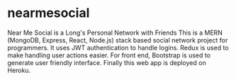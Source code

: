 # nearmesocial
Near Me Social is a Long's Personal Network with Friends
This is a MERN (MongoDB, Express, React, Node.js) stack based social network project for programmers. It uses
JWT authentication to handle logins.
Redux is used to make handling user actions easier. For front end, Bootstrap is used to generate user friendly
interface.
Finally this web app is deployed on Heroku.
